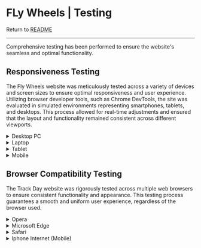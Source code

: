 # FLy Wheels | Testing

Return to [README](README.md)
- - -
Comprehensive testing has been performed to ensure the website's seamless and optimal functionality.

## Responsiveness Testing

The Fly Wheels website was meticulously tested across a variety of devices and screen sizes to ensure optimal responsiveness and user experience. Utilizing browser developer tools, such as Chrome DevTools, the site was evaluated in simulated environments representing smartphones, tablets, and desktops. This process allowed for real-time adjustments and ensured that the layout and functionality remained consistent across different viewports.​

<details>
<summary> Desktop PC
</summary>

![Desktop PC]()
</details>

<details>
<summary> Laptop
</summary>

![Laptop]()
</details>

<details>
<summary> Tablet
</summary>

![Tablet]()
</details>

<details>
<summary> Mobile
</summary>

![Mobile]()
</details>

## Browser Compatibility Testing

The Track Day website was rigorously tested across multiple web browsers to ensure consistent functionality and appearance. This testing process guarantees a smooth and uniform user experience, regardless of the browser used.​

<details>
<summary> Opera
</summary>

![Chrome]()
</details>

<details>
<summary> Microsoft Edge
</summary>

![Chrome]()
</details>

<details>
<summary> Safari
</summary>

![Safari]()
</details>

<details>
<summary> Iphone Internet (Mobile)
</summary>

![Iphone Internet Mobile]()
</details>
